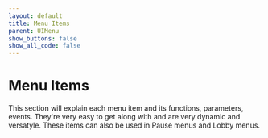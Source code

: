 ```yaml
---
layout: default
title: Menu Items
parent: UIMenu
show_buttons: false
show_all_code: false
---
```

# Menu Items
This section will explain each menu item and its functions, parameters, events.
They're very easy to get along with and are very dynamic and versatyle.
These items can also be used in Pause menus and Lobby menus.